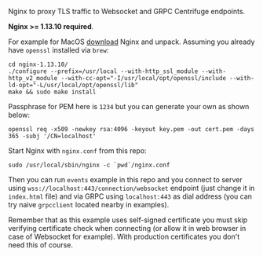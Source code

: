 Nginx to proxy TLS traffic to Websocket and GRPC Centrifuge endpoints.

**Nginx >= 1.13.10 required**.

For example for MacOS [download](http://nginx.org/en/download.html) Nginx and unpack. Assuming you already have `openssl` installed via `brew`:

```
cd nginx-1.13.10/
./configure --prefix=/usr/local --with-http_ssl_module --with-http_v2_module --with-cc-opt="-I/usr/local/opt/openssl/include --with-ld-opt="-L/usr/local/opt/openssl/lib"
make && sudo make install
```

Passphrase for PEM here is `1234` but you can generate your own as shown below:

```
openssl req -x509 -newkey rsa:4096 -keyout key.pem -out cert.pem -days 365 -subj '/CN=localhost'
```

Start Nginx with `nginx.conf` from this repo:

```
sudo /usr/local/sbin/nginx -c `pwd`/nginx.conf
```

Then you can run `events` example in this repo and you connect to server using `wss://localhost:443/connection/websocket` endpoint (just change it in `index.html` file) and via GRPC using `localhost:443` as dial address (you can try naive `grpcclient` located nearby in examples).

Remember that as this example uses self-signed certificate you must skip verifying certificate check when connecting (or allow it in web browser in case of Websocket for example). With production certificates you don't need this of course.
